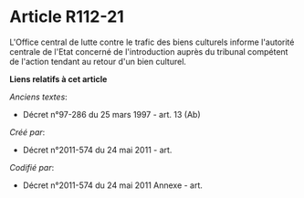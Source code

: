 # Article R112-21

L'Office central de lutte contre le trafic des biens culturels informe l'autorité centrale de l'Etat concerné de
l'introduction auprès du tribunal compétent de l'action tendant au retour d'un bien culturel.

**Liens relatifs à cet article**

_Anciens textes_:

  - Décret n°97-286 du 25 mars 1997 - art. 13 (Ab)

_Créé par_:

  - Décret n°2011-574 du 24 mai 2011  - art.

_Codifié par_:

  - Décret n°2011-574 du 24 mai 2011 Annexe - art.
